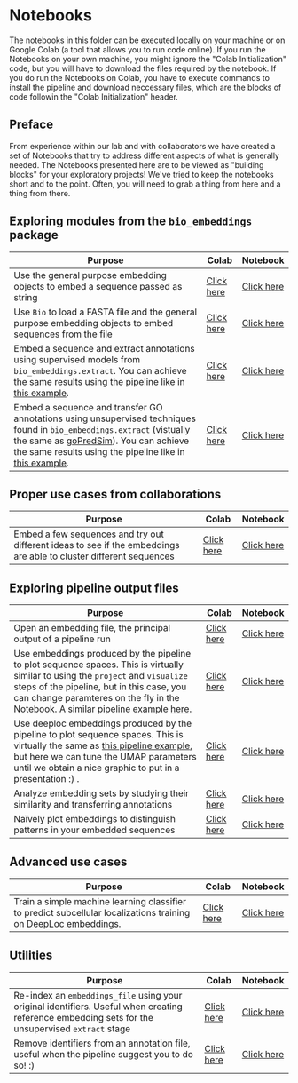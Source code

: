 # Notebooks

The notebooks in this folder can be executed locally on your machine or on Google Colab (a tool that allows you to run code online). If you run the Notebooks on your own machine, you might ignore the "Colab Initialization" code, but you will have to download the files required by the notebook. If you do run the Notebooks on Colab, you have to execute commands to install the pipeline and download neccessary files, which are the blocks of code followin the "Colab Initialization" header.



##  Preface

From experience within our lab and with collaborators we have created a set of Notebooks that try to address different aspects of what is generally needed. The Notebooks presented here are to be viewed as "building blocks" for your exploratory projects! We've tried to keep the notebooks short and to the point. Often, you will need to grab a thing from here and a thing from there.



## Exploring modules from the `bio_embeddings` package

| Purpose                                                      | Colab                                                        | Notebook                                               |
| ------------------------------------------------------------ | ------------------------------------------------------------ | :----------------------------------------------------- |
| Use the general purpose embedding objects to embed a sequence passed as string | [Click here](https://colab.research.google.com/github/sacdallago/bio_embeddings/blob/develop/notebooks/embed_custom_sequence.ipynb) | [Click here](embed_custom_sequence.ipynb)              |
| Use `Bio` to load a FASTA file and the general purpose embedding objects to embed sequences from the file | [Click here](https://colab.research.google.com/github/sacdallago/bio_embeddings/blob/develop/notebooks/embed_fasta_sequences.ipynb) | [Click here](embed_fasta_sequences.ipynb)              |
| Embed a sequence and extract annotations using supervised models from `bio_embeddings.extract`. You can achieve the same results using the pipeline like in [this example](../examples/supervised_annotation_extraction). | [Click here](https://colab.research.google.com/github/sacdallago/bio_embeddings/blob/develop/notebooks/extract_supervised_from_seqvec.ipynb) | [Click here](extract_supervised_from_seqvec.ipynb)     |
| Embed a sequence and transfer GO annotations using unsupervised techniques found in `bio_embeddings.extract` (vistually the same as [goPredSim](https://github.com/Rostlab/goPredSim/)). You can achieve the same results using the pipeline like in [this example](../examples/goPredSim_prottrans_bert_bfd). | [Click here](https://colab.research.google.com/github/sacdallago/bio_embeddings/blob/develop/notebooks/goPredSim.ipynb) | [Click here](goPredSim.ipynb)                          |

## Proper use cases from collaborations
| Purpose                                                      | Colab                                                        | Notebook                                               |
| ------------------------------------------------------------ | ------------------------------------------------------------ | :----------------------------------------------------- |
| Embed a few sequences and try out different ideas to see if the embeddings are able to cluster different sequences | [Click here](https://colab.research.google.com/github/sacdallago/bio_embeddings/blob/develop/notebooks/project_visualize_custom_embedings.ipynb) | [Click here](project_visualize_custom_embedings.ipynb) |


## Exploring pipeline output files
| Purpose                                                      | Colab                                                        | Notebook                                                     |
| ------------------------------------------------------------ | ------------------------------------------------------------ | :----------------------------------------------------------- |
| Open an embedding file, the principal output of a pipeline run | [Click here](https://colab.research.google.com/github/sacdallago/bio_embeddings/blob/develop/notebooks/open_embedding_file.ipynb) | [Click here](open_embedding_file.ipynb)                      |
| Use embeddings produced by the pipeline to plot sequence spaces. This is virtually similar to using the `project` and `visualize` steps of the pipeline, but in this case, you can change paramteres on the fly in the Notebook. A similar pipeline example [here](../examples/use_case_three). | [Click here](https://colab.research.google.com/github/sacdallago/bio_embeddings/blob/develop/notebooks/project_visualize_pipeline_embeddings.ipynb) | [Click here](project_visualize_pipeline_embeddings.ipynb)    |
| Use deeploc embeddings produced by the pipeline to plot sequence spaces. This is virtually the same as [this pipeline example](../examples/deeploc), but here we can tune the UMAP parameters until we obtain a nice graphic to put in a presentation :) . | [Click here](https://colab.research.google.com/github/sacdallago/bio_embeddings/blob/develop/notebooks/deeploc_visualizations.ipynb) | [Click here](deeploc_visualizations.ipynb)    |
| Analyze embedding sets by studying their similarity and transferring annotations | [Click here](https://colab.research.google.com/github/sacdallago/bio_embeddings/blob/develop/notebooks/pairwise_distances_and_nearest_neighbours.ipynb) | [Click here](pairwise_distances_and_nearest_neighbours.ipynb) |
| Naïvely plot embeddings to distinguish patterns in your embedded sequences | [Click here](https://colab.research.google.com/github/sacdallago/bio_embeddings/blob/develop/notebooks/per_amino_acid_embedding_visualization.ipynb) | [Click here](per_amino_acid_embedding_visualization.ipynb)   |

## Advanced use cases
| Purpose                                                      | Colab                                                        | Notebook                                                     |
| ------------------------------------------------------------ | ------------------------------------------------------------ | :----------------------------------------------------------- |
| Train a simple machine learning classifier to predict subcellular localizations training on [DeepLoc embeddings](../examples/deeploc). | [Click here](https://colab.research.google.com/github/sacdallago/bio_embeddings/blob/develop/notebooks/deeploc_machine_learning.ipynb) | [Click here](deeploc_machine_learning.ipynb)                      |

## Utilities
| Purpose                                                      | Colab                                                        | Notebook                                                    |
| ------------------------------------------------------------ | ------------------------------------------------------------ | :---------------------------------------------------------- |
| Re-index an `embeddings_file` using your original identifiers. Useful when creating reference embedding sets for the unsupervised `extract` stage | [Click here](https://colab.research.google.com/github/sacdallago/bio_embeddings/blob/develop/notebooks/reindex_h5_file.ipynb) | [Click here](reindex_h5_file.ipynb)                         |
| Remove identifiers from an annotation file, useful when the pipeline suggest you to do so! :) | [Click here](https://colab.research.google.com/github/sacdallago/bio_embeddings/blob/develop/notebooks/remove_identifiers_from_annotation_file.ipynb) | [Click here](remove_identifiers_from_annotation_file.ipynb) |









